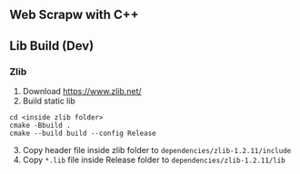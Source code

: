 ## Web Scrapw with C++

## Lib Build (Dev)
### Zlib
1. Download https://www.zlib.net/
2. Build static lib
```
cd <inside zlib folder>
cmake -Bbuild .
cmake --build build --config Release
```
3. Copy header file inside zlib folder to `dependencies/zlib-1.2.11/include`
4. Copy `*.lib` file inside Release folder to `dependencies/zlib-1.2.11/lib`
